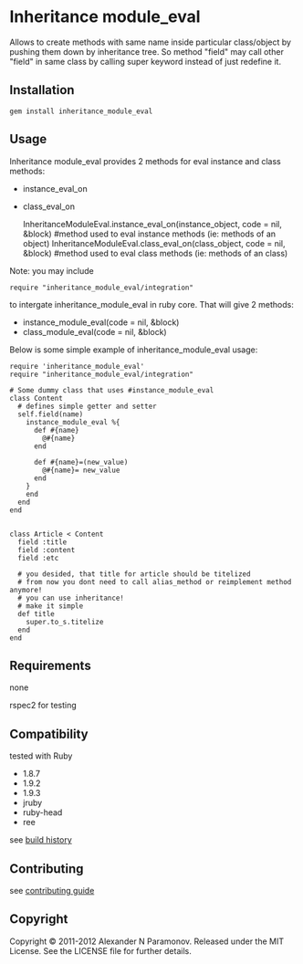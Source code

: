 Inheritance module_eval
=======================
Allows to create methods with same name inside particular class/object by pushing them down by inheritance tree.
So method "field" may call other "field" in same class by calling super keyword instead of just redefine it.

Installation
------------
    gem install inheritance_module_eval

Usage
-----
Inheritance module_eval provides 2 methods for eval instance and class methods:

* instance_eval_on
* class_eval_on


    InheritanceModuleEval.instance_eval_on(instance_object, code = nil, &block) #method used to eval instance methods (ie: methods of an object)
    InheritanceModuleEval.class_eval_on(class_object, code = nil, &block)       #method used to eval class methods (ie: methods of an class)

Note: you may include

    require "inheritance_module_eval/integration"
to intergate inheritance_module_eval in ruby core. That will give 2 methods:

* instance_module_eval(code = nil, &block)
* class_module_eval(code = nil, &block)

Below is some simple example of inheritance_module_eval usage:

    require 'inheritance_module_eval'
    require "inheritance_module_eval/integration"

    # Some dummy class that uses #instance_module_eval
    class Content
      # defines simple getter and setter
      self.field(name)
        instance_module_eval %{
          def #{name}
            @#{name}
          end

          def #{name}=(new_value)
            @#{name}= new_value
          end
        }
        end
      end
    end


    class Article < Content
      field :title
      field :content
      field :etc

      # you desided, that title for article should be titelized
      # from now you dont need to call alias_method or reimplement method anymore!
      # you can use inheritance!
      # make it simple
      def title
        super.to_s.titelize
      end
    end

Requirements
------------
none

rspec2 for testing

Compatibility
-------------
tested with Ruby

* 1.8.7
* 1.9.2
* 1.9.3
* jruby
* ruby-head
* ree

see [build history](http://travis-ci.org/#!/AlexParamonov/inheritance_module_eval/builds)

Contributing
-------------
see [contributing guide](http://github.com/AlexParamonov/inheritance_module_eval/blob/master/CONTRIBUTING.md)

Copyright
---------
Copyright © 2011-2012 Alexander N Paramonov.
Released under the MIT License. See the LICENSE file for further details.